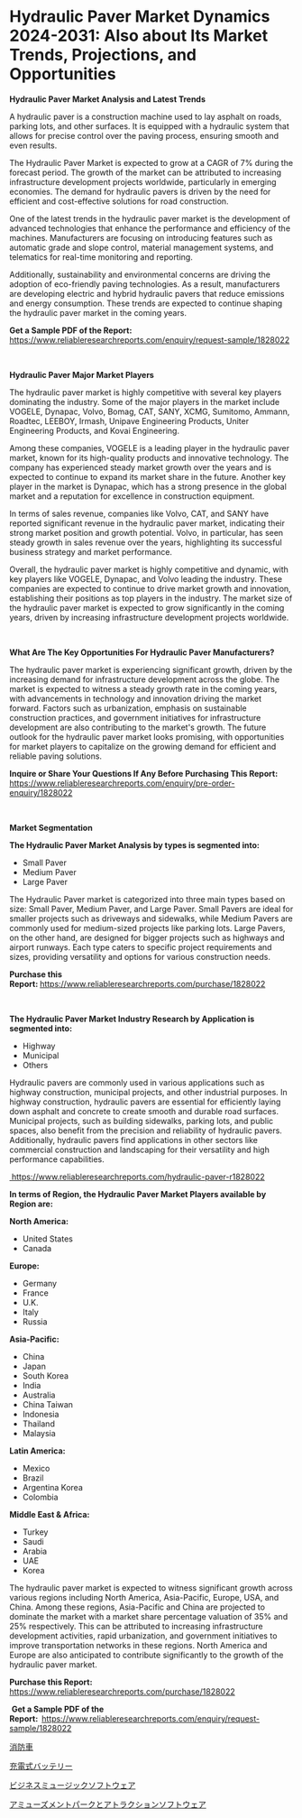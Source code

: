 <p><h1>Hydraulic Paver Market Dynamics 2024-2031: Also about Its Market Trends, Projections, and Opportunities</h1></p><p><strong>Hydraulic Paver Market Analysis and Latest Trends</strong></p>
<p><p>A hydraulic paver is a construction machine used to lay asphalt on roads, parking lots, and other surfaces. It is equipped with a hydraulic system that allows for precise control over the paving process, ensuring smooth and even results.</p><p>The Hydraulic Paver Market is expected to grow at a CAGR of 7% during the forecast period. The growth of the market can be attributed to increasing infrastructure development projects worldwide, particularly in emerging economies. The demand for hydraulic pavers is driven by the need for efficient and cost-effective solutions for road construction.</p><p>One of the latest trends in the hydraulic paver market is the development of advanced technologies that enhance the performance and efficiency of the machines. Manufacturers are focusing on introducing features such as automatic grade and slope control, material management systems, and telematics for real-time monitoring and reporting.</p><p>Additionally, sustainability and environmental concerns are driving the adoption of eco-friendly paving technologies. As a result, manufacturers are developing electric and hybrid hydraulic pavers that reduce emissions and energy consumption. These trends are expected to continue shaping the hydraulic paver market in the coming years.</p></p>
<p><strong>Get a Sample PDF of the Report:&nbsp;</strong> <a href="https://www.reliableresearchreports.com/enquiry/request-sample/1828022">https://www.reliableresearchreports.com/enquiry/request-sample/1828022</a></p>
<p>&nbsp;</p>
<p><strong>Hydraulic Paver Major Market Players</strong></p>
<p><p>The hydraulic paver market is highly competitive with several key players dominating the industry. Some of the major players in the market include VOGELE, Dynapac, Volvo, Bomag, CAT, SANY, XCMG, Sumitomo, Ammann, Roadtec, LEEBOY, Irmash, Unipave Engineering Products, Uniter Engineering Products, and Kovai Engineering.</p><p>Among these companies, VOGELE is a leading player in the hydraulic paver market, known for its high-quality products and innovative technology. The company has experienced steady market growth over the years and is expected to continue to expand its market share in the future. Another key player in the market is Dynapac, which has a strong presence in the global market and a reputation for excellence in construction equipment.</p><p>In terms of sales revenue, companies like Volvo, CAT, and SANY have reported significant revenue in the hydraulic paver market, indicating their strong market position and growth potential. Volvo, in particular, has seen steady growth in sales revenue over the years, highlighting its successful business strategy and market performance.</p><p>Overall, the hydraulic paver market is highly competitive and dynamic, with key players like VOGELE, Dynapac, and Volvo leading the industry. These companies are expected to continue to drive market growth and innovation, establishing their positions as top players in the industry. The market size of the hydraulic paver market is expected to grow significantly in the coming years, driven by increasing infrastructure development projects worldwide.</p></p>
<p>&nbsp;</p>
<p><strong>What Are The Key Opportunities For Hydraulic Paver Manufacturers?</strong></p>
<p><p>The hydraulic paver market is experiencing significant growth, driven by the increasing demand for infrastructure development across the globe. The market is expected to witness a steady growth rate in the coming years, with advancements in technology and innovation driving the market forward. Factors such as urbanization, emphasis on sustainable construction practices, and government initiatives for infrastructure development are also contributing to the market's growth. The future outlook for the hydraulic paver market looks promising, with opportunities for market players to capitalize on the growing demand for efficient and reliable paving solutions.</p></p>
<p><strong>Inquire or Share Your Questions If Any Before Purchasing This Report:</strong> <a href="https://www.reliableresearchreports.com/enquiry/pre-order-enquiry/1828022">https://www.reliableresearchreports.com/enquiry/pre-order-enquiry/1828022</a></p>
<p>&nbsp;</p>
<p><strong>Market Segmentation</strong></p>
<p><strong>The Hydraulic Paver Market Analysis by types is segmented into:</strong></p>
<p><ul><li>Small Paver</li><li>Medium Paver</li><li>Large Paver</li></ul></p>
<p><p>The Hydraulic Paver market is categorized into three main types based on size: Small Paver, Medium Paver, and Large Paver. Small Pavers are ideal for smaller projects such as driveways and sidewalks, while Medium Pavers are commonly used for medium-sized projects like parking lots. Large Pavers, on the other hand, are designed for bigger projects such as highways and airport runways. Each type caters to specific project requirements and sizes, providing versatility and options for various construction needs.</p></p>
<p><strong>Purchase this Report:&nbsp;</strong><a href="https://www.reliableresearchreports.com/purchase/1828022">https://www.reliableresearchreports.com/purchase/1828022</a></p>
<p>&nbsp;</p>
<p><strong>The Hydraulic Paver Market Industry Research by Application is segmented into:</strong></p>
<p><ul><li>Highway</li><li>Municipal</li><li>Others</li></ul></p>
<p><p>Hydraulic pavers are commonly used in various applications such as highway construction, municipal projects, and other industrial purposes. In highway construction, hydraulic pavers are essential for efficiently laying down asphalt and concrete to create smooth and durable road surfaces. Municipal projects, such as building sidewalks, parking lots, and public spaces, also benefit from the precision and reliability of hydraulic pavers. Additionally, hydraulic pavers find applications in other sectors like commercial construction and landscaping for their versatility and high performance capabilities.</p></p>
<p><a href="https://www.reliableresearchreports.com/hydraulic-paver-r1828022">&nbsp;https://www.reliableresearchreports.com/hydraulic-paver-r1828022</a></p>
<p><strong>In terms of Region, the Hydraulic Paver Market Players available by Region are:</strong></p>
<p>
    <p> <strong> North America: </strong>
        <ul>
            <li>United States</li>
            <li>Canada</li>
        </ul>
        </p> 
    <p> <strong> Europe: </strong>
        <ul>
            <li>Germany</li>
            <li>France</li>
            <li>U.K.</li>
            <li>Italy</li>
            <li>Russia</li>
        </ul>
        </p> 
    <p> <strong> Asia-Pacific: </strong>
        <ul>
            <li>China</li>
            <li>Japan</li>
            <li>South Korea</li>
            <li>India</li>
            <li>Australia</li>
            <li>China Taiwan</li>
            <li>Indonesia</li>
            <li>Thailand</li>
            <li>Malaysia</li>
        </ul>
        </p> 
    <p> <strong> Latin America: </strong>
        <ul>
            <li>Mexico</li>
            <li>Brazil</li>
            <li>Argentina Korea</li>
            <li>Colombia</li>
        </ul>
        </p> 
    <p> <strong> Middle East & Africa: </strong>
        <ul>
            <li>Turkey</li>
            <li>Saudi</li>
            <li>Arabia</li>
            <li>UAE</li>
            <li>Korea</li>
        </ul>
    </p>
    </p>
<p><p>The hydraulic paver market is expected to witness significant growth across various regions including North America, Asia-Pacific, Europe, USA, and China. Among these regions, Asia-Pacific and China are projected to dominate the market with a market share percentage valuation of 35% and 25% respectively. This can be attributed to increasing infrastructure development activities, rapid urbanization, and government initiatives to improve transportation networks in these regions. North America and Europe are also anticipated to contribute significantly to the growth of the hydraulic paver market.</p></p>
<p><strong>Purchase this Report: </strong><a href="https://www.reliableresearchreports.com/purchase/1828022">https://www.reliableresearchreports.com/purchase/1828022</a></p>
<p>&nbsp;<strong>Get a Sample PDF of the Report:&nbsp;&nbsp;</strong><a href="https://www.reliableresearchreports.com/enquiry/request-sample/1828022">https://www.reliableresearchreports.com/enquiry/request-sample/1828022</a></p>
<p><strong></strong></p>
<p><p><a href="https://github.com/hilmi-2a/Market-Research-Report-List-1/blob/main/889973741975.md">消防車</a></p><p><a href="https://github.com/jkjreqjscoxx7/Market-Research-Report-List-1/blob/main/532031841974.md">充電式バッテリー</a></p><p><a href="https://medium.com/@russellrodriguez2727/%E3%83%93%E3%82%B8%E3%83%8D%E3%82%B9%E9%9F%B3%E6%A5%BD%E3%82%BD%E3%83%95%E3%83%88%E3%82%A6%E3%82%A7%E3%82%A2%E5%B8%82%E5%A0%B4%E3%81%AF-%E5%B8%82%E5%A0%B4%E3%82%B7%E3%82%A7%E3%82%A2-%E5%B8%82%E5%A0%B4%E3%83%88%E3%83%AC%E3%83%B3%E3%83%89-%E5%B8%82%E5%A0%B4%E6%88%90%E9%95%B7%E3%81%AB%E9%96%A2%E3%81%99%E3%82%8B%E6%83%85%E5%A0%B1%E3%82%92%E6%8F%90%E4%BE%9B%E3%81%97%E3%81%BE%E3%81%99-f65b9d7accee">ビジネスミュージックソフトウェア</a></p><p><a href="https://medium.com/@ameliaordoneza/%E3%82%A2%E3%83%9F%E3%83%A5%E3%83%BC%E3%82%BA%E3%83%A1%E3%83%B3%E3%83%88%E3%83%91%E3%83%BC%E3%82%AF%E3%82%84%E3%82%A2%E3%83%88%E3%83%A9%E3%82%AF%E3%82%B7%E3%83%A7%E3%83%B3%E3%82%BD%E3%83%95%E3%83%88%E3%82%A6%E3%82%A7%E3%82%A2%E5%B8%82%E5%A0%B4%E3%81%AE%E5%88%86%E6%9E%90-%E3%82%B0%E3%83%AD%E3%83%BC%E3%83%90%E3%83%AB%E7%94%A3%E6%A5%AD%E3%81%AE%E8%A6%8B%E9%80%9A%E3%81%97%E3%81%A8%E4%BA%88%E6%B8%AC-2024%E5%B9%B4%E3%81%8B%E3%82%892031%E5%B9%B4-61e1732e57ea">アミューズメントパークとアトラクションソフトウェア</a></p></p>